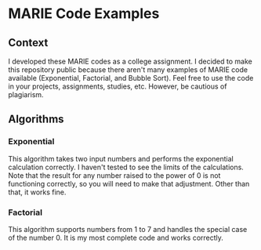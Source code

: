 # MARIE Code Examples

## Context
I developed these MARIE codes as a college assignment. I decided to make this repository public because there aren't many examples of MARIE code available (Exponential, Factorial, and Bubble Sort). Feel free to use the code in your projects, assignments, studies, etc. However, be cautious of plagiarism.

## Algorithms

### Exponential
This algorithm takes two input numbers and performs the exponential calculation correctly. I haven't tested to see the limits of the calculations. Note that the result for any number raised to the power of 0 is not functioning correctly, so you will need to make that adjustment. Other than that, it works fine.

### Factorial
This algorithm supports numbers from 1 to 7 and handles the special case of the number 0. It is my most complete code and works correctly.
